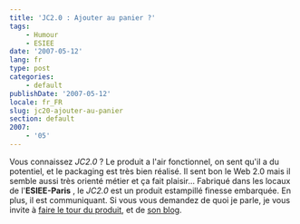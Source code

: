 ```yaml
---
title: 'JC2.0 : Ajouter au panier ?'
tags:
    - Humour
    - ESIEE
date: '2007-05-12'
lang: fr
type: post
categories:
    - default
publishDate: '2007-05-12'
locale: fr_FR
slug: jc20-ajouter-au-panier
section: default
2007:
    - '05'
---
```


Vous connaissez _JC2.0_&nbsp;? Le produit a l'air fonctionnel, on sent qu'il a du potentiel, et le packaging est très bien réalisé. Il sent bon le Web 2.0 mais il semble aussi très orienté métier et ça fait plaisir… Fabriqué dans les locaux de l'**ESIEE-Paris** , le _JC2.0_ est un produit estampillé finesse embarquée. En plus, il est communiquant. Si vous vous demandez de quoi je parle, je vous invite à [faire le tour du produit](http://choain.fr/cvjc20/), et de [son blog](http://jchoain.free.fr/wordpressfr/).